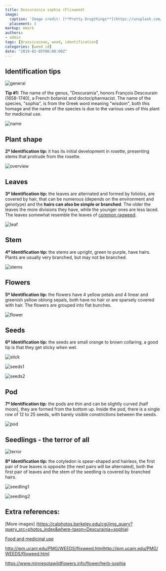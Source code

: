 ```yaml
---
title: Descurainia sophia (Flixweed)
image:
  caption: 'Image credit: [**Pretty Drugthings**](https://unsplash.com/@prettydrugthings)'
  placement: 3
markup: mmark
authors:
- admin
tags: [Brassicaceae, weed, identification]
categories: [weed id]
date: "2019-02-05T00:00:00Z"
---
```

## Identification tips

![general](https://github.com/vitoranunciato/academic-kickstart/blob/master/content/pt/weeds/Descurainia%20sophia/image/geral.jpg?raw=true)

**Tip #1:** The name of the genus, "Descurainia", honors François Descourain (1658-1740), a French botanist and doctor/pharmacist. The name of the species, "sophia", is from the Greek word meaning "wisdom", both this homage and the name of the species is due to the various uses of this plant for medicinal use.

![name](https://github.com/vitoranunciato/academic-kickstart/blob/master/content/pt/weeds/Descurainia%20sophia/image/name.jpg?raw=true)

## Plant shape

**2º Identification tip:** it has its initial development in rosette, presenting stems that protrude from the rosette.

![overview](https://github.com/vitoranunciato/academic-kickstart/blob/master/content/pt/post/Descurainia%20sophia/image/overview.jpg?raw=true)

## Leaves

**3º Identification tip:** the leaves are alternated and formed by foliolos, are covered by hair, that can be numerous (depends on the environment and genotype) and the **hairs can also be simple or branched**. The older the leaves the more divisions they have, while the younger ones are less laced. The leaves somewhat resemble the leaves of [common ragweed](https://serialweedkiller.netlify.com/post/common-ragweed/).

![leaf](https://github.com/vitoranunciato/academic-kickstart/blob/master/content/pt/weeds/Descurainia%20sophia/image/leaf.jpg?raw=true)

## Stem

**4º Identification tip:** the stems are upright, green to purple, have hairs. Plants are usually very branched, but may not be branched.

![stems](https://github.com/vitoranunciato/academic-kickstart/blob/master/content/pt/weeds/Descurainia%20sophia/image/stems.jpg?raw=true)

## Flowers

**5º Identification tip:** the flowers have 4 yellow petals and 4 linear and greenish yellow oblong sepals, both have no hair or are sparsely covered with hair. The flowers are grouped into flat bunches.

![flower](https://github.com/vitoranunciato/academic-kickstart/blob/master/content/pt/weeds/Descurainia%20sophia/image/flower.jpg?raw=true)

## Seeds
**6º Identification tip:** the seeds are small orange to brown collaring, a good tip is that they get sticky when wet.

![stick](https://media.giphy.com/media/dvOjCftweY0XejNHBO/giphy.gif)

![seeds1](https://github.com/vitoranunciato/academic-kickstart/blob/master/content/pt/weeds/descurainia%20sophia/image/seeds.jpg?raw=true)

![seeds2](https://github.com/vitoranunciato/academic-kickstart/blob/master/content/pt/weeds/descurainia%20sophia/image/seeds1.jpg?raw=true)

## Pod
**7º Identification tip:** the pods are thin and can be slightly curved (half moon), they are formed from the bottom up. Inside the pod, there is a single row of 12 to 25 seeds, with barely visible constrictions between the seeds.

![pod](https://github.com/vitoranunciato/academic-kickstart/blob/master/content/pt/weeds/Descurainia%20sophia/image/pods.jpg?raw=true)

## Seedlings - the terror of all
![terror](https://media.giphy.com/media/6ppC4g2vhr48E/giphy.gif)

**8º Identification tip:** the cotyledon is spear-shaped and hairless, the first pair of true leaves is opposite (the next pairs will be alternated), both the first pair of leaves and the stem of the seedling is covered by branched hairs.

![seedling1](https://github.com/vitoranunciato/academic-kickstart/blob/master/content/pt/weeds/Descurainia%20sophia/image/seedling1.jpg?raw=true)

![seedling2](https://github.com/vitoranunciato/academic-kickstart/blob/master/content/pt/weeds/Descurainia%20sophia/image/seedling2.jpg?raw=true)

## Extra references:
[More images] (https://calphotos.berkeley.edu/cgi/img_query?query_src=photos_index&where-taxon=Descurainia+sophia)

[Food and medicinal use](https://pfaf.org/user/Plant.aspx?LatinName=Descurainia+sophia)

http://ipm.ucanr.edu/PMG/WEEDS/flixweed.htmlhttp://ipm.ucanr.edu/PMG/WEEDS/flixweed.html

https://www.minnesotawildflowers.info/flower/herb-sophia

